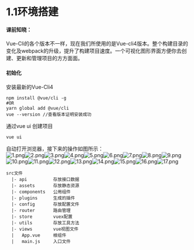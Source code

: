 # 1.1环境搭建

<a name="7GURx"></a>
#### 课前知晓：
Vue-Cli的各个版本不一样，现在我们所使用的是Vue-cli4版本。整个构建目录的变化及webpack的升级，提升了构建项目速度。一个可视化图形界面方便你去创建、更新和管理项目的方方面面。
<a name="VmeMC"></a>
#### 初始化
安装最新的Vue-Cli4
```git
npm install @vue/cli -g
#OR
yarn global add @vue/cli
vue --version //查看版本证明安装成功
```
通过vue ui 创建项目
```git
vue ui
```
自动打开浏览器，接下来的操作如图所示：<br />![1.png](https://cdn.nlark.com/yuque/0/2020/png/466273/1590652585746-fd3ddeae-cf83-46bc-85dd-7c0960771529.png#align=left&display=inline&height=907&margin=%5Bobject%20Object%5D&name=1.png&originHeight=907&originWidth=1919&size=112237&status=done&style=none&width=1919)![2.png](https://cdn.nlark.com/yuque/0/2020/png/466273/1590652595761-3fbf4e53-6978-48e0-8c75-5fa27bb28f54.png#align=left&display=inline&height=913&margin=%5Bobject%20Object%5D&name=2.png&originHeight=913&originWidth=1916&size=49615&status=done&style=none&width=1916)![3.png](https://cdn.nlark.com/yuque/0/2020/png/466273/1590652626944-7d8cf5fe-d22c-40b7-bd9c-28792ad6eed1.png#align=left&display=inline&height=908&margin=%5Bobject%20Object%5D&name=3.png&originHeight=908&originWidth=1919&size=36847&status=done&style=none&width=1919)![4.png](https://cdn.nlark.com/yuque/0/2020/png/466273/1590652660774-749b9cec-b0ff-43c9-9cf2-da1a2ddff84c.png#align=left&display=inline&height=913&margin=%5Bobject%20Object%5D&name=4.png&originHeight=913&originWidth=1919&size=66909&status=done&style=none&width=1919)![5.png](https://cdn.nlark.com/yuque/0/2020/png/466273/1590652672539-ecd310f2-114b-4562-9f76-3d7270ae1731.png#align=left&display=inline&height=909&margin=%5Bobject%20Object%5D&name=5.png&originHeight=909&originWidth=644&size=37301&status=done&style=none&width=644)![6.png](https://cdn.nlark.com/yuque/0/2020/png/466273/1590652680826-8e53646f-e862-4cb7-9c6d-9c2a987cd2d6.png#align=left&display=inline&height=912&margin=%5Bobject%20Object%5D&name=6.png&originHeight=912&originWidth=1196&size=53151&status=done&style=none&width=1196)![7.png](https://cdn.nlark.com/yuque/0/2020/png/466273/1590652688777-b5eef941-05a9-4219-801d-bed25f0e1241.png#align=left&display=inline&height=914&margin=%5Bobject%20Object%5D&name=7.png&originHeight=914&originWidth=1307&size=101401&status=done&style=none&width=1307)![8.png](https://cdn.nlark.com/yuque/0/2020/png/466273/1590652695257-5c3ef354-0801-47cc-ab02-0192c4a0c99f.png#align=left&display=inline&height=918&margin=%5Bobject%20Object%5D&name=8.png&originHeight=918&originWidth=1657&size=69163&status=done&style=none&width=1657)![9.png](https://cdn.nlark.com/yuque/0/2020/png/466273/1590652702498-00beb549-1ea7-47ad-aecd-a40faf3fb2a8.png#align=left&display=inline&height=652&margin=%5Bobject%20Object%5D&name=9.png&originHeight=652&originWidth=1033&size=47073&status=done&style=none&width=1033)![10.png](https://cdn.nlark.com/yuque/0/2020/png/466273/1590652727570-b4829af4-215c-498a-ad81-bc4de2bd1ff1.png#align=left&display=inline&height=911&margin=%5Bobject%20Object%5D&name=10.png&originHeight=911&originWidth=1919&size=136496&status=done&style=none&width=1919)![11.png](https://cdn.nlark.com/yuque/0/2020/png/466273/1590652753477-ac31cabb-4c9b-40a7-9a0c-76dbb074f2fd.png#align=left&display=inline&height=913&margin=%5Bobject%20Object%5D&name=11.png&originHeight=913&originWidth=1722&size=144484&status=done&style=none&width=1722)![12.png](https://cdn.nlark.com/yuque/0/2020/png/466273/1590652770935-b4466bf1-b19e-4a9b-8463-2ec07a4fc6bd.png#align=left&display=inline&height=912&margin=%5Bobject%20Object%5D&name=12.png&originHeight=912&originWidth=1722&size=57868&status=done&style=none&width=1722)![13.png](https://cdn.nlark.com/yuque/0/2020/png/466273/1590652791604-764b3534-3f0a-46ce-92f0-e5ff69870189.png#align=left&display=inline&height=914&margin=%5Bobject%20Object%5D&name=13.png&originHeight=914&originWidth=1920&size=100261&status=done&style=none&width=1920)![14.png](https://cdn.nlark.com/yuque/0/2020/png/466273/1590652802391-50d442cf-f296-44aa-893e-ad8233a08f80.png#align=left&display=inline&height=805&margin=%5Bobject%20Object%5D&name=14.png&originHeight=805&originWidth=1160&size=96562&status=done&style=none&width=1160)![15.png](https://cdn.nlark.com/yuque/0/2020/png/466273/1590652819695-df608d96-15a3-487f-900c-4aa3fdb44383.png#align=left&display=inline&height=813&margin=%5Bobject%20Object%5D&name=15.png&originHeight=813&originWidth=1081&size=90787&status=done&style=none&width=1081)![16.png](https://cdn.nlark.com/yuque/0/2020/png/466273/1590652829906-c6b28b1f-e716-40ef-8a21-d878f004891a.png#align=left&display=inline&height=911&margin=%5Bobject%20Object%5D&name=16.png&originHeight=911&originWidth=1916&size=112046&status=done&style=none&width=1916)![17.png](https://cdn.nlark.com/yuque/0/2020/png/466273/1590652837137-3a54ddce-44cf-4426-be62-f0b953735161.png#align=left&display=inline&height=911&margin=%5Bobject%20Object%5D&name=17.png&originHeight=911&originWidth=1915&size=115320&status=done&style=none&width=1915)
```git
src文件
  |- api          存放接口数据
  |- assets       存放静态资源
  |- components   公用组件
  |- plugins      生成的插件
  |- config       存放配置文件
  |- router       路由管理
  |- store        vuex配置
  |- utils        存放工具方法
  |- views        vue视图文件
  |   App.vue     根组件
  |   main.js     入口文件
```
